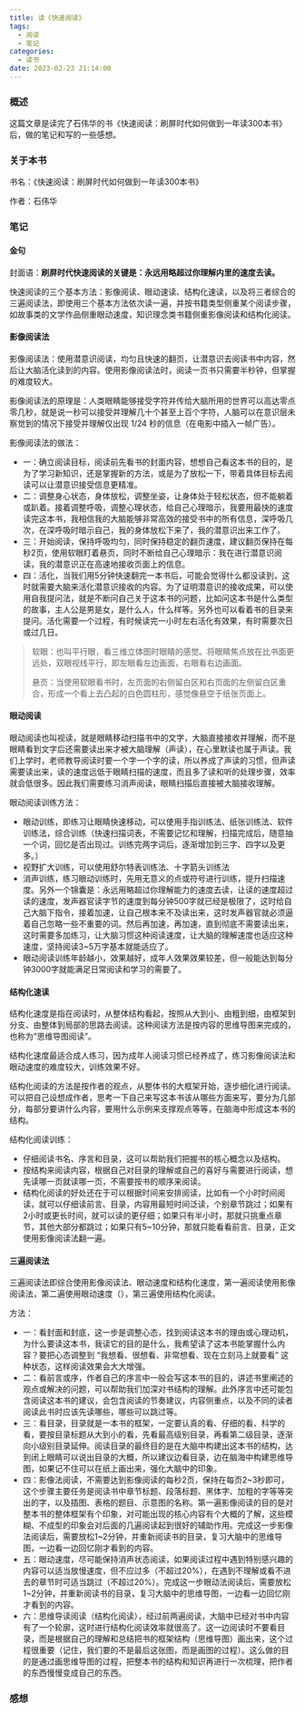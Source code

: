 ```yaml
---
title: 读《快速阅读》
tags:
  - 阅读
  - 笔记
categories:
  - 读书
date: 2023-02-23 21:14:00
---
```


### 概述

这篇文章是读完了石伟华的书《快速阅读：刷屏时代如何做到一年读300本书》后，做的笔记和写的一些感想。



### 关于本书

书名：《快速阅读：刷屏时代如何做到一年读300本书》

作者：石伟华



<!-- more -->

### 笔记

#### 金句

封面语：**刷屏时代快速阅读的关键是：永远用略超过你理解内里的速度去读。**

快速阅读的三个基本方法：影像阅读、眼动速读、结构化速读，以及将三者综合的三遍阅读法，即使用三个基本方法依次读一遍，并按书籍类型侧重某个阅读步骤，如故事类的文学作品侧重眼动速度，知识理念类书籍侧重影像阅读和结构化阅读。

#### 影像阅读法

影像阅读法：使用潜意识阅读，均匀且快速的翻页，让潜意识去阅读书中内容，然后让大脑活化读到的内容。使用影像阅读法时，阅读一页书只需要半秒钟，但掌握的难度较大。

影像阅读法的原理是：人类眼睛能够接受字符并传给大脑所用的世界可以高达零点零几秒，就是说一秒可以接受并理解几十个甚至上百个字符，人脑可以在意识层未察觉到的情况下接受并理解仅出现 1/24 秒的信息（在电影中插入一帧广告）。

影像阅读法的做法：

- 一：确立阅读目标，阅读前先看书的封面内容，想想自己看这本书的目的，是为了学习新知识，还是掌握新的方法，或是为了放松一下，带着具体目标去阅读可以让潜意识接受信息更精准。
- 二：调整身心状态，身体放松，调整坐姿，让身体处于轻松状态，但不能躺着或趴着。接着调整呼吸，调整心理状态，给自己心理暗示，我要用最快的速度读完这本书，我相信我的大脑能够非常高效的接受书中的所有信息，深呼吸几次，在深呼吸时暗示自己，我的身体放松下来了，我的潜意识出来工作了。
- 三：开始阅读，保持呼吸均匀，同时保持稳定的翻页速度，建议翻页保持在每秒2页，使用软眼盯着悬页，同时不断给自己心理暗示：我在进行潜意识阅读，我的潜意识正在高速地接收页面上的信息。
- 四：活化，当我们用5分钟快速翻完一本书后，可能会觉得什么都没读到，这时就需要大脑来活化潜意识接收的内容。为了证明潜意识的接收成果，可以使用自我提问法，就是不断问自己关于这本书的问题，比如问这本书是什么类型的故事，主人公是男是女，是什么人，什么样等。另外也可以看着书的目录来提问。活化需要一个过程，有时候读完一小时左右活化有效果，有时需要次日或过几日。

> 软眼：也叫平行眼，看三维立体图时眼睛的感觉。将眼睛焦点放在比书面更远处，双眼视线平行，即左眼看左边画面，右眼看右边画面。
>
> 悬页：当使用软眼看书时，左页面的右侧留白区和右页面的左侧留白区重合，形成一个看上去凸起的白色圆柱形，感觉像悬空于纸张页面上。



#### 眼动阅读

眼动阅读也叫视读，就是眼睛移动扫描书中的文字，大脑直接接收并理解，而不是眼睛看到文字后还需要读出来才被大脑理解（声读），在心里默读也属于声读。我们上学时，老师教导阅读时要一个字一个字的读，所以养成了声读的习惯，但声读需要读出来，读的速度远低于眼睛扫描的速度，而且多了读和听的处理步骤，效率就会低很多。因此我们需要练习消声阅读，眼睛扫描后直接被大脑接收理解。

眼动阅读训练方法：

- 眼动训练，即练习让眼睛快速移动，可以使用手指训练法、纸张训练法、软件训练法，综合训练（快速扫描词表，不需要记忆和理解，扫描完成后，随意抽一个词，回忆是否出现过。训练完两字词后，逐渐增加到三字、四字以及更多。）
- 视野扩大训练，可以使用舒尔特表训练法、十字箭头训练法
- 消声训练，练习眼动训练时，先用无意义的点或符号进行训练，提升扫描速度。另外一个锦囊是：永远用略超过你理解能力的速度去读，让读的速度超过读的速度，发声器官读字节的速度到每分钟500字就已经是极限了，这时给自己大脑下指令，接着加速，让自己根本来不及读出来，这时发声器官就必须逼着自己忽略一些不重要的词。然后再加速，再加速，直到彻底不需要读出来，这时需要多加练习，让大脑习惯这种阅读速度，让大脑的理解速度也适应这种速度，坚持阅读3~5万字基本就能适应了。
- 眼动阅读训练年龄越小，效果越好，成年人效果效果较差，但一般能达到每分钟3000字就能满足日常阅读和学习的需要了。



#### 结构化速读

结构化速度是指在阅读时，从整体结构看起，按照从大到小、由粗到细，由框架到分支、由整体到局部的思路去阅读。这种阅读方法是按内容的思维导图来完成的，也称为“思维导图阅读”。

结构化速度最适合成人练习，因为成年人阅读习惯已经养成了，练习影像阅读法和眼动速度的难度较大，训练效果不好。

结构化阅读的方法是按作者的观点，从整体书的大框架开始，逐步细化进行阅读。可以把自己设想成作者，思考一下自己来写这本书该从哪些方面来写，要分为几部分，每部分要讲什么内容，要用什么示例来支撑观点等等，在脑海中形成这本书的结构。

结构化阅读训练：

- 仔细阅读书名、序言和目录，这可以帮助我们把握书的核心概念以及结构。
- 按结构来阅读内容，根据自己对目录的理解或自己的喜好与需要进行阅读，想先读哪一页就读哪一页，不需要按书的顺序来阅读。
- 结构化阅读的好处还在于可以根据时间来安排阅读，比如有一个小时时间阅读，就可以仔细读前言、目录，内容用最短时间泛读，个别章节跳过；如果有2小时或更长时间，就可以读的更仔细；如果只有半小时，那就只挑重点章节，其他大部分都跳过；如果只有5~10分钟，那就只能看看前言、目录，正文使用影像阅读法翻一遍。



#### 三遍阅读法

三遍阅读法即综合使用影像阅读法、眼动速度和结构化速度，第一遍阅读使用影像阅读法，第二遍使用眼动速度（），第三遍使用结构化阅读。

方法：

- 一：看封面和封底，这一步是调整心态，找到阅读这本书的理由或心理动机，为什么要读这本书，我读它的目的是什么，我希望读了这本书能掌握什么内容？要把心态调整到 “我想看、很想看、非常想看、现在立刻马上就要看” 这种状态，这样阅读效果会大大增强。
- 二：看前言或序，作者自己的序言中一般会写这本书的目的，讲述书里阐述的观点或解决的问题，可以帮助我们加深对书结构的理解。此外序言中还可能包含阅读这本书的建议，会包含阅读的节奏建议，内容侧重点，以及不同的读者阅读此书时应该先读哪些，哪些可以跳过等。
- 三：看目录，目录就是一本书的框架，一定要认真的看、仔细的看、科学的看，要按目录标题从大到小的看，先看最高级别目录，再看第二级目录，逐渐向小级别目录延伸。阅读目录的最终目的是在大脑中构建出这本书的结构，达到闭上眼睛可以说出目录的大概，所以建议边看目录，边在脑海中构建思维导图，如果记不住可以在纸上画出来，强化大脑中的印象。
- 四：影像法阅读，不需要达到影像阅读的每秒2页，保持在每页2~3秒即可，这个步骤主要任务是阅读书中章节标题、段落标题、黑体字、加粗的字等等突出的字，以及插图、表格的题目、示意图的名称。第一遍影像阅读的目的是对整本书的整体框架有个印象，对可能出现的核心内容有个大概的了解，这些模糊、不成型的印象会对后面的几遍阅读起到很好的辅助作用。完成这一步影像法阅读后，需要放松1~2分钟，并重新阅读书的目录，复习大脑中的思维导图，一边看一边回忆刚才看到的内容。
- 五：眼动速度，尽可能保持消声状态阅读，如果阅读过程中遇到特别感兴趣的内容可以适当放慢速度，但不应过多（不超过20%），在遇到不理解或看不进去的章节时可适当跳过（不超过20%）。完成这一步眼动法阅读后，需要放松1~2分钟，并重新阅读书的目录，复习大脑中的思维导图，一边看一边回忆刚才看到的内容。
- 六：思维导读阅读（结构化阅读），经过前两遍阅读，大脑中已经对书中内容有了一个轮廓，这时进行结构化阅读效率就很高了。这一边阅读时不要看目录，而是根据自己的理解和总结把书的框架结构（思维导图）画出来，这个过程很重要（记住，我们要的不是最后这张图，而是画图的过程）。这么做的目的是通过画思维导图的过程，把整本书的结构和知识再进行一次梳理，把作者的东西慢慢变成自己的东西。



### 感想

